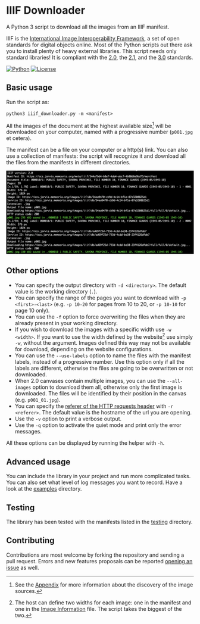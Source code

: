 # IIIF Downloader

A Python 3 script to download all the images from an IIIF manifest.

IIIF is the [International Image Interoperability Framework](https://iiif.io/), a set of open standards for digital objects online. Most of the Python scripts out there ask you to install plenty of heavy external libraries. This script needs only standard libraries! It is compliant with the [2.0](https://iiif.io/api/presentation/2.0), the [2.1](https://iiif.io/api/presentation/2.1), and the [3.0](https://iiif.io/api/presentation/3.0) standards.

[![Python](https://img.shields.io/badge/python-3.10-blue)](https://www.python.org/) [![License](https://img.shields.io/badge/license-MIT-blue)](https://opensource.org/license/MIT)

## Basic usage

Run the script as:

```
python3 iiif_downloader.py -m <manifest>
```

All the images of the document at the highest available size[^1] will be downloaded on your computer, named with a progressive number (`p001.jpg` et cetera).

The manifest can be a file on your computer or a http(s) link. You can also use a collection of manifests: the script will recognize it and download all the files from the manifests in different directories.

![Screenshot of the downloader.](img.png)

## Other options

* You can specify the output directory with `-d <directory>`. The default value is the working directory (`.`).
* You can specify the range of the pages you want to download with `-p <first>-<last>` (e.g. `-p 10-20` for pages from 10 to 20, or `-p 10-10` for page 10 only).
* You can use the `-f` option to force overwriting the files when they are already present in your working directory.
* If you wish to download the images with a specific width use `-w <width>`. If you want to use the width defined by the website[^2] use simply `-w`, without the argument. Images defined this way may not be available for download, depending on the website configurations.
* You can use the `--use-labels` option to name the files with the manifest labels, instead of a progressive number. Use this option only if all the labels are different, otherwise the files are going to be overwritten or not downloaded.
* When 2.0 canvases contain multiple images, you can use the `--all-images` option to download them all, otherwise only the first image is downloaded. The files will be identified by their position in the canvas (e.g. `p001_01.jpg`).
* You can specify the [referer of the HTTP requests header](https://en.wikipedia.org/wiki/HTTP_referer) with `-r <referer>`. The default value is the hostname of the url you are opening.
* Use the `-v` option to print a verbose output.
* Use the `-q` option to activate the quiet mode and print only the error messages.

All these options can be displayed by running the helper with `-h`.

## Advanced usage

You can include the library in your project and run more complicated tasks. You can also set what level of log messages you want to record. Have a look at the [examples](examples) directory.

## Testing

The library has been tested with the manifests listed in the [testing](testing) directory.

## Contributing

Contributions are most welcome by forking the repository and sending a pull request. Errors and new features proposals can be reported [opening an issue](https://github.com/ClaudioMartino/IIIF-Downloader/issues/new/choose) as well.

[^1]: See the [Appendix](https://github.com/ClaudioMartino/IIIF-Downloader/blob/main/Appendix.md) for more information about the discovery of the image sources.
[^2]: The host can define two widths for each image: one in the manifest and one in the [Image Information](https://iiif.io/api/image/2.0/#image-information-request-uri-syntax) file. The script takes the biggest of the two.
